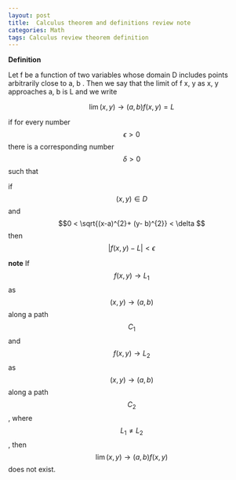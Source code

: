 ```yaml
---
layout: post
title:  Calculus theorem and definitions review note
categories: Math
tags: Calculus review theorem definition 
---
```


**Definition** 

Let f be a function of two variables whose domain D includes points arbitrarily close to  a, b . Then we say that the limit of f  x, y  as  x, y  approaches  a, b  is L and we write

$$\lim{(x,y) \to (a,b)} f (x, y)=L$$ 

if for every number $$ \epsilon > 0$$ there is a corresponding number $$ \delta > 0$$ such that

if  $$(x,y) \in D$$ and $$0 < \sqrt{(x-a)^{2}+ (y- b)^{2}} < \delta  $$ then $$ \vert f(x,y)-L \vert < \epsilon $$   


**note**
If $$f(x,y) \to L_{1}$$ as $$ (x,y) \to (a,b)$$ along a path $$C_{1}$$ and $$f(x,y) \to L_{2}$$ as
 $$(x,y) \to (a, b)$$  along a path $$C_{2}$$, where $$L_{1} \neq L_{2}$$, then $$\lim{(x, y) \to (a, b)} f( x,y)$$  does not exist.
